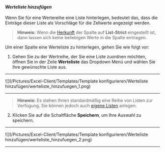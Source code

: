 #### *Werteliste hinzufügen*  

Wenn Sie für eine Wertereihe eine Liste hinterlegen, bedeutet das, dass die Einträge dieser Liste als Vorschläge für die Zellwerte angezeigt werden.

>**Hinweis:** Wenn die [Herkunft](/der-excel-client/templates/template-konfigurieren/herkunft-andern.md) der Spalte auf **List-Strict** eingestellt ist, dann lassen sich keine beliebigen Werte in die Spalte eintragen.

Um einer Spalte eine Werteliste zu hinterlegen, gehen Sie wie folgt vor:

1) Gehen Sie zu der Wertreihe, der Sie eine Liste zuordnen möchten, öffnen Sie in der Zeile **Werteliste** das Dropdown Menü und wählen Sie Ihre gewünschte Liste aus.  
  
---
![](/Pictures/Excel-Client/Templates/Template konfigurieren/Werteliste hinzufügen/werteliste_hinzufuegen_1.png)

---

> **Hinweis:** Es stehen Ihnen standardmäßig eine Reihe von Listen zur Verfügung. Sie können jedoch auch [eigene Listen](/der-excel-client/listen-und-formate/neue-listen-anlegen.md) anlegen.  

2) Klicken Sie auf die Schaltfläche **Speichern**, um Ihre Auswahl zu speichern.  

---
![](/Pictures/Excel-Client/Templates/Template konfigurieren/Werteliste hinzufügen/werteliste_hinzufuegen_2.png)

---